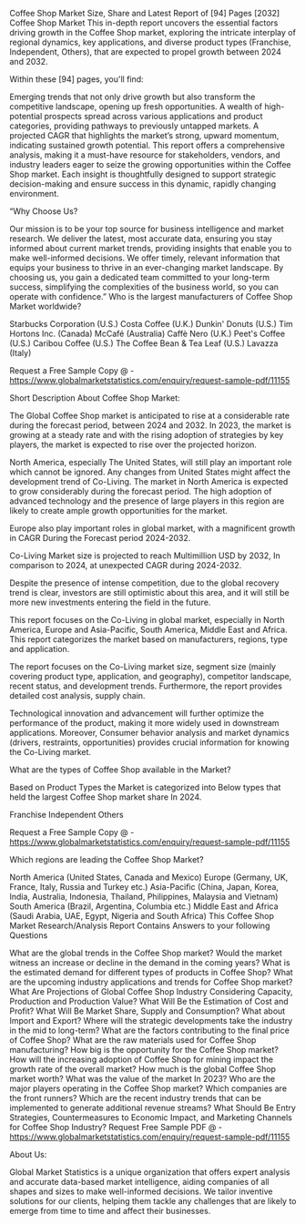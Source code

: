 Coffee Shop Market Size, Share and Latest Report of [94] Pages [2032]
Coffee Shop Market This in-depth report uncovers the essential factors driving growth in the Coffee Shop market, exploring the intricate interplay of regional dynamics, key applications, and diverse product types (Franchise, Independent, Others), that are expected to propel growth between 2024 and 2032.

Within these [94] pages, you'll find:

Emerging trends that not only drive growth but also transform the competitive landscape, opening up fresh opportunities.
A wealth of high-potential prospects spread across various applications and product categories, providing pathways to previously untapped markets.
A projected CAGR that highlights the market’s strong, upward momentum, indicating sustained growth potential.
This report offers a comprehensive analysis, making it a must-have resource for stakeholders, vendors, and industry leaders eager to seize the growing opportunities within the Coffee Shop market. Each insight is thoughtfully designed to support strategic decision-making and ensure success in this dynamic, rapidly changing environment.

“Why Choose Us?

Our mission is to be your top source for business intelligence and market research.
We deliver the latest, most accurate data, ensuring you stay informed about current market trends, providing insights that enable you to make well-informed decisions.
We offer timely, relevant information that equips your business to thrive in an ever-changing market landscape.
By choosing us, you gain a dedicated team committed to your long-term success, simplifying the complexities of the business world, so you can operate with confidence.”
Who is the largest manufacturers of Coffee Shop Market worldwide?

 

Starbucks Corporation (U.S.)
Costa Coffee (U.K.)
Dunkin' Donuts (U.S.)
Tim Hortons Inc. (Canada)
McCafé (Australia)
Caffè Nero (U.K.)
Peet's Coffee (U.S.)
Caribou Coffee (U.S.)
The Coffee Bean & Tea Leaf (U.S.)
Lavazza (Italy)
 

Request a Free Sample Copy @ - https://www.globalmarketstatistics.com/enquiry/request-sample-pdf/11155

 

Short Description About Coffee Shop Market:

The Global Coffee Shop market is anticipated to rise at a considerable rate during the forecast period, between 2024 and 2032. In 2023, the market is growing at a steady rate and with the rising adoption of strategies by key players, the market is expected to rise over the projected horizon.

North America, especially The United States, will still play an important role which cannot be ignored. Any changes from United States might affect the development trend of Co-Living. The market in North America is expected to grow considerably during the forecast period. The high adoption of advanced technology and the presence of large players in this region are likely to create ample growth opportunities for the market.

Europe also play important roles in global market, with a magnificent growth in CAGR During the Forecast period 2024-2032.

Co-Living Market size is projected to reach Multimillion USD by 2032, In comparison to 2024, at unexpected CAGR during 2024-2032.

Despite the presence of intense competition, due to the global recovery trend is clear, investors are still optimistic about this area, and it will still be more new investments entering the field in the future.

This report focuses on the Co-Living in global market, especially in North America, Europe and Asia-Pacific, South America, Middle East and Africa. This report categorizes the market based on manufacturers, regions, type and application.

The report focuses on the Co-Living market size, segment size (mainly covering product type, application, and geography), competitor landscape, recent status, and development trends. Furthermore, the report provides detailed cost analysis, supply chain.

Technological innovation and advancement will further optimize the performance of the product, making it more widely used in downstream applications. Moreover, Consumer behavior analysis and market dynamics (drivers, restraints, opportunities) provides crucial information for knowing the Co-Living market.

What are the types of Coffee Shop available in the Market?

Based on Product Types the Market is categorized into Below types that held the largest Coffee Shop market share In 2024.

 

Franchise
Independent
Others
 

Request a Free Sample Copy @ - https://www.globalmarketstatistics.com/enquiry/request-sample-pdf/11155

Which regions are leading the Coffee Shop Market?

North America (United States, Canada and Mexico)
Europe (Germany, UK, France, Italy, Russia and Turkey etc.)
Asia-Pacific (China, Japan, Korea, India, Australia, Indonesia, Thailand, Philippines, Malaysia and Vietnam)
South America (Brazil, Argentina, Columbia etc.)
Middle East and Africa (Saudi Arabia, UAE, Egypt, Nigeria and South Africa)
This Coffee Shop Market Research/Analysis Report Contains Answers to your following Questions

What are the global trends in the Coffee Shop market? Would the market witness an increase or decline in the demand in the coming years?
What is the estimated demand for different types of products in Coffee Shop? What are the upcoming industry applications and trends for Coffee Shop market?
What Are Projections of Global Coffee Shop Industry Considering Capacity, Production and Production Value? What Will Be the Estimation of Cost and Profit? What Will Be Market Share, Supply and Consumption? What about Import and Export?
Where will the strategic developments take the industry in the mid to long-term?
What are the factors contributing to the final price of Coffee Shop? What are the raw materials used for Coffee Shop manufacturing?
How big is the opportunity for the Coffee Shop market? How will the increasing adoption of Coffee Shop for mining impact the growth rate of the overall market?
How much is the global Coffee Shop market worth? What was the value of the market In 2023?
Who are the major players operating in the Coffee Shop market? Which companies are the front runners?
Which are the recent industry trends that can be implemented to generate additional revenue streams?
What Should Be Entry Strategies, Countermeasures to Economic Impact, and Marketing Channels for Coffee Shop Industry?
Request Free Sample PDF @ - https://www.globalmarketstatistics.com/enquiry/request-sample-pdf/11155

About Us:

Global Market Statistics is a unique organization that offers expert analysis and accurate data-based market intelligence, aiding companies of all shapes and sizes to make well-informed decisions. We tailor inventive solutions for our clients, helping them tackle any challenges that are likely to emerge from time to time and affect their businesses.
